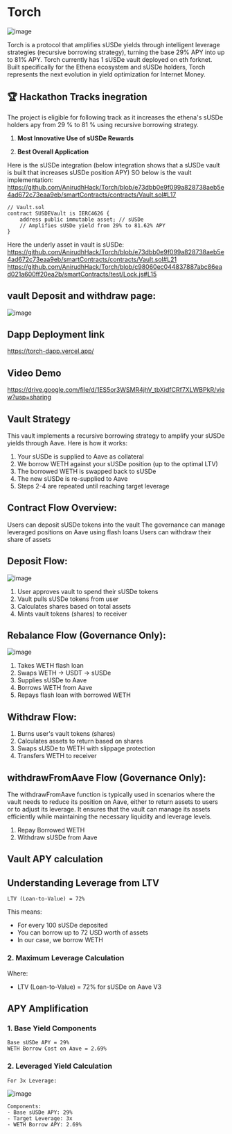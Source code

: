 # Torch

![image](https://github.com/user-attachments/assets/defa7066-c52a-4742-ba97-a6d935ae1d6a)

Torch is a protocol that amplifies sUSDe yields through intelligent leverage strategies (recursive borrowing strategy), turning the base 29% APY into up to 81% APY. Torch currently has 1 sUSDe vault deployed on eth forknet. Built specifically for the Ethena ecosystem and sUSDe holders, Torch represents the next evolution in yield optimization for Internet Money.


## 🏆 Hackathon Tracks inegration

The project is eligible for following track as it increases the ethena's sUSDe holders apy from 29 % to 81 % using recursive borrowing strategy. 
1. **Most Innovative Use of sUSDe Rewards** 

2. **Best Overall Application** 

Here is the sUSDe integration (below integration shows that a sUSDe vault is built that increases sUSDe position APY)
SO below is the vault implementation:
https://github.com/AnirudhHack/Torch/blob/e73dbb0e9f099a828738aeb5e4ad672c73eaa9eb/smartContracts/contracts/Vault.sol#L17
  ```solidity
  // Vault.sol
  contract SUSDEVault is IERC4626 {
      address public immutable asset; // sUSDe
      // Amplifies sUSDe yield from 29% to 81.62% APY
  }
  ```

Here the underly asset in vault is sUSDe:
https://github.com/AnirudhHack/Torch/blob/e73dbb0e9f099a828738aeb5e4ad672c73eaa9eb/smartContracts/contracts/Vault.sol#L21
https://github.com/AnirudhHack/Torch/blob/c98060ec044837887abc86ead021a600ff20ea2b/smartContracts/test/Lock.js#L15



## vault Deposit and withdraw page:
![image](https://github.com/user-attachments/assets/73a78220-6740-4f5c-b89a-ac5ddb887015)

## Dapp Deployment link
https://torch-dapp.vercel.app/

## Video Demo
https://drive.google.com/file/d/1ES5or3WSMR4jhV_tbXidfCRf7XLWBPkR/view?usp=sharing

## Vault Strategy
This vault implements a recursive borrowing strategy to amplify your sUSDe yields through Aave. Here is how it works:
1. Your sUSDe is supplied to Aave as collateral
2. We borrow WETH against your sUSDe position (up to the optimal LTV)
3. The borrowed WETH is swapped back to sUSDe
4. The new sUSDe is re-supplied to Aave
5. Steps 2-4 are repeated until reaching target leverage

## Contract Flow Overview:

Users can deposit sUSDe tokens into the vault
The governance can manage leveraged positions on Aave using flash loans
Users can withdraw their share of assets

## Deposit Flow:

![image](https://github.com/user-attachments/assets/975dbe86-e7cc-4e49-b30b-d14cd59545b7)

1. User approves vault to spend their sUSDe tokens
2. Vault pulls sUSDe tokens from user
3. Calculates shares based on total assets
4. Mints vault tokens (shares) to receiver

## Rebalance Flow (Governance Only):
![image](https://github.com/user-attachments/assets/9d558721-863f-4b6e-9312-6f1601b4aecc)

1. Takes WETH flash loan
2. Swaps WETH → USDT → sUSDe
3. Supplies sUSDe to Aave
4. Borrows WETH from Aave
5. Repays flash loan with borrowed WETH

## Withdraw Flow:

1. Burns user's vault tokens (shares)
2. Calculates assets to return based on shares
3. Swaps sUSDe to WETH with slippage protection
4. Transfers WETH to receiver

## withdrawFromAave Flow (Governance Only):
The withdrawFromAave function is typically used in scenarios where the vault needs to reduce its position on Aave, either to return assets to users or to adjust its leverage. It ensures that the vault can manage its assets efficiently while maintaining the necessary liquidity and leverage levels.
1. Repay Borrowed WETH
2. Withdraw sUSDe from Aave


## Vault APY calculation

## Understanding Leverage from LTV
```
LTV (Loan-to-Value) = 72%
```
This means:
- For every 100 sUSDe deposited
- You can borrow up to 72 USD worth of assets
- In our case, we borrow WETH

### 2. Maximum Leverage Calculation

Where:
- LTV (Loan-to-Value) = 72% for sUSDe on Aave V3

## APY Amplification

### 1. Base Yield Components
```
Base sUSDe APY = 29%
WETH Borrow Cost on Aave = 2.69%
```

### 2. Leveraged Yield Calculation
```
For 3x Leverage:
```
![image](https://github.com/user-attachments/assets/43e02342-e48f-419f-b2a2-36a7c63c06ed)

```
Components:
- Base sUSDe APY: 29%
- Target Leverage: 3x
- WETH Borrow APY: 2.69%
```
